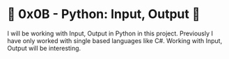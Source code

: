# :shell: 0x0B - Python: Input, Output :shell:

I will be working with Input, Output in Python in this project. Previously I have only worked with single based languages like C#. Working with Input, Output will be interesting.
